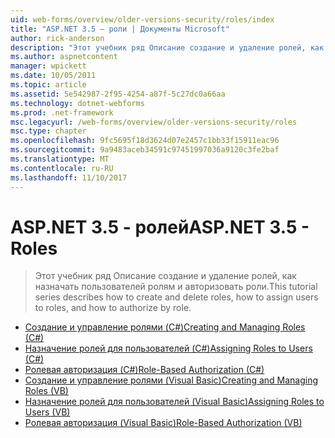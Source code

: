 ```yaml
---
uid: web-forms/overview/older-versions-security/roles/index
title: "ASP.NET 3.5 — роли | Документы Microsoft"
author: rick-anderson
description: "Этот учебник ряд Описание создание и удаление ролей, как назначать пользователей ролям и авторизовать роли."
ms.author: aspnetcontent
manager: wpickett
ms.date: 10/05/2011
ms.topic: article
ms.assetid: 5e542987-2f95-4254-a87f-5c27dc0a66aa
ms.technology: dotnet-webforms
ms.prod: .net-framework
msc.legacyurl: /web-forms/overview/older-versions-security/roles
msc.type: chapter
ms.openlocfilehash: 9fc5695f18d3624d07e2457c1bb33f15911eac96
ms.sourcegitcommit: 9a9483aceb34591c97451997036a9120c3fe2baf
ms.translationtype: MT
ms.contentlocale: ru-RU
ms.lasthandoff: 11/10/2017
---
```

<a name="aspnet-35---roles"></a><span data-ttu-id="fd4cf-103">ASP.NET 3.5 - ролей</span><span class="sxs-lookup"><span data-stu-id="fd4cf-103">ASP.NET 3.5 - Roles</span></span>
====================
> <span data-ttu-id="fd4cf-104">Этот учебник ряд Описание создание и удаление ролей, как назначать пользователей ролям и авторизовать роли.</span><span class="sxs-lookup"><span data-stu-id="fd4cf-104">This tutorial series describes how to create and delete roles, how to assign users to roles, and how to authorize by role.</span></span>


- [<span data-ttu-id="fd4cf-105">Создание и управление ролями (C#)</span><span class="sxs-lookup"><span data-stu-id="fd4cf-105">Creating and Managing Roles (C#)</span></span>](creating-and-managing-roles-cs.md)
- [<span data-ttu-id="fd4cf-106">Назначение ролей для пользователей (C#)</span><span class="sxs-lookup"><span data-stu-id="fd4cf-106">Assigning Roles to Users (C#)</span></span>](assigning-roles-to-users-cs.md)
- [<span data-ttu-id="fd4cf-107">Ролевая авторизация (C#)</span><span class="sxs-lookup"><span data-stu-id="fd4cf-107">Role-Based Authorization (C#)</span></span>](role-based-authorization-cs.md)
- [<span data-ttu-id="fd4cf-108">Создание и управление ролями (Visual Basic)</span><span class="sxs-lookup"><span data-stu-id="fd4cf-108">Creating and Managing Roles (VB)</span></span>](creating-and-managing-roles-vb.md)
- [<span data-ttu-id="fd4cf-109">Назначение ролей для пользователей (Visual Basic)</span><span class="sxs-lookup"><span data-stu-id="fd4cf-109">Assigning Roles to Users (VB)</span></span>](assigning-roles-to-users-vb.md)
- [<span data-ttu-id="fd4cf-110">Ролевая авторизация (Visual Basic)</span><span class="sxs-lookup"><span data-stu-id="fd4cf-110">Role-Based Authorization (VB)</span></span>](role-based-authorization-vb.md)
